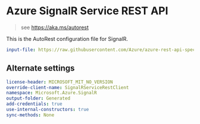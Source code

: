 # Azure SignalR Service REST API

> see https://aka.ms/autorest

This is the AutoRest configuration file for SignalR.

``` yaml
input-file: https://raw.githubusercontent.com/Azure/azure-rest-api-specs/f0c15797105eb10d07c3dbff4680f9df95cc6201/specification/signalr/data-plane/AzureSignalR/preview/2020-10-01/azuresignalr.json
```

## Alternate settings

``` yaml $(csharp)
license-header: MICROSOFT_MIT_NO_VERSION
override-client-name: SignalRServiceRestClient
namespace: Microsoft.Azure.SignalR
output-folder: Generated
add-credentials: true
use-internal-constructors: true
sync-methods: None